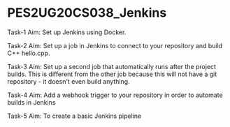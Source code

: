 # PES2UG20CS038_Jenkins

Task-1
Aim: Set up Jenkins using Docker.

Task-2
Aim: Set up a job in Jenkins to connect to your repository and build C++ hello.cpp.

Task-3
Aim: Set up a second job that automatically runs after the project builds. This is different
from the other job because this will not have a git repository - it doesn't even build
anything.

Task-4
Aim: Add a webhook trigger to your repository in order to automate builds in Jenkins

Task-5
Aim: To create a basic Jenkins pipeline

